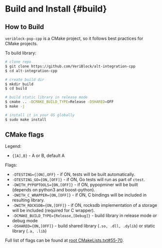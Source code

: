 # Build and Install {#build}

## How to Build

`veriblock-pop-cpp` is a CMake project, so it follows best practices for CMake projects.

To build library:
```bash
# clone repo
$ git clone https://github.com/VeriBlock/alt-integration-cpp
$ cd alt-integration-cpp

# create build dir
$ mkdir build
$ cd build

# build static library in release mode
$ cmake .. -DCMAKE_BUILD_TYPE=Release -DSHARED=OFF
$ make -j

# install it in your OS globally
$ sudo make install
```

## CMake flags

Legend:
- `{[A],B}` - A or B, default A

Flags:
- `-DTESTING={[ON],OFF}` - if ON, tests will be built automatically.
- `-DTESTING_GO={ON,[OFF]}` - if ON, Go tests will run as part of `ctest`.
- `-DWITH_PYPOPTOOLS={ON,[OFF]}` - if ON, pypopminer will be built (depends on python3 and boost-python).
- `-DWITH_C_WRAPPER={ON,[OFF]}` - if ON, C bindings will be included in resulting library.
- `-DWITH_ROCKSDB={ON,[OFF]}` - if ON, rocksdb implementation of a storage will be included (required for C wrapper).
- `-DCMAKE_BUILD_TYPE={Release,[Debug]}` - build library in release mode or debug mode
- `-DSHARED={ON,[OFF]}` - build shared library (`.so, .dll, .dylib`) or static library (`.a, .lib`)

Full list of flags can be found at [root CMakeLists.txt#55-70](https://github.com/VeriBlock/alt-integration-cpp/blob/master/CMakeLists.txt#L55-L70).
